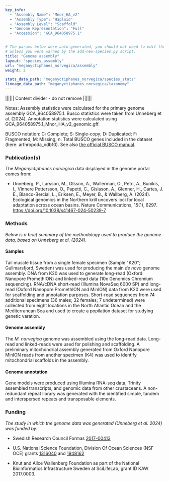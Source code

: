 ```yaml
---
key_info:
  - "Assembly Name": "Mnor_HA_v2"
  - "Assembly Type": "Haploid"
  - "Assembly Level": "Scaffold"
  - "Genome Representation": "Full"
  - "Accession": "GCA_964058975.1"


# The params below were auto-generated, you should not need to edit them...
# unless you were warned by the add-new-species.py script.
title: "Genome assembly"
layout: "species_assembly"
url: "meganyctiphanes_norvegica/assembly"
weight: 2

stats_data_path: "meganyctiphanes_norvegica/species_stats"
lineage_data_path: "meganyctiphanes_norvegica/taxonomy"
---
```


|||||| Content divider - do not remove ||||||

Notes: Assembly statistics were calculated for the primary genome assembly GCA_964058975.1. Busco statistics were taken from Unneberg et al. (2024). Annotation statistics were calculated using GCA_964058975.1_Mnor_HA_v2_genomic.gff.

BUSCO notation: C: Complete; S: Single-copy; D: Duplicated; F: Fragmented; M: Missing; n: Total BUSCO genes included in the dataset (here: arthropoda_odb10). See also [the official BUSCO manual](https://busco.ezlab.org/busco_userguide.html#interpreting-the-results).

### Publication(s)

The *Meganyctiphanes norvegica* data displayed in the genome portal comes from:

- <p> Unneberg, P., Larsson, M., Olsson, A., Wallerman, O., Petri, A., Bunikis, I., Vinnere Pettersson, O., Papetti, C., Gislason, A., Glenner, H., Cartes, J. E., Blanco-Bercial, L., Eriksen, E., Meyer, B., & Wallberg, A. (2024). Ecological genomics in the Northern krill uncovers loci for local adaptation across ocean basins. Nature Communications, 15(1), 6297. <a href="https://doi.org/10.1038/s41467-024-50239-7"> https://doi.org/10.1038/s41467-024-50239-7</a></p>

### Methods

*Below is a brief summary of the methodology used to produce the genome data, based on Unneberg et al. (2024).*

#### Samples

Tail muscle tissue from a single female specimen (Sample "K20"; Gullmarsfjord, Sweden) was used for producing the main *de novo* genome assembly. DNA from K20 was used to generate long-read (Oxford Nanopore PromethION) and linked-read data (10x Genomics Chromium sequencing). RNA/cDNA short-read (Illumina NovaSeq 6000 SP) and long-read (Oxford Nanopore PromethION and MinION) data from K20 were used for scaffolding and annotation purposes. Short-read sequences from 74 additional specimens (36 males; 32 females; 7 undetermined) were collected from eight locations in the  North Atlantic Ocean and the Mediterranean Sea and used to create a popilation dataset for studying genetic varation.

#### Genome assembly

The *M. norvegica* genome was assembled using the long-read data. Long-read and linked-reads were used for polishing and scaffolding. A preliminary mitochondrial assembly generated from Oxford Nanopore MinION reads from another specimen (K4) was used to identify mitochondrial scaffolds in the assembly.

#### Genome annotation

Gene models were produced using Illumina RNA-seq data, Trinity assembled transcripts, and genomic data from other crustaceans. A non-redundant repeat library was generated with the identified simple, tandem and interspersed repeats and transposable elements.

### Funding

*The study in which the genome data was generated (Unneberg et al. 2024) was funded by:*

- Swedish Research Council Formas [2017-00413](https://www.vr.se/english/swecris.html#/project/2017-00413_Formas)

- U.S. National Science Foundation, Division Of Ocean Sciences (NSF OCE) grants [1316040](https://www.nsf.gov/awardsearch/showAward?AWD_ID=1316040) and [1948162](https://www.nsf.gov/awardsearch/showAward?AWD_ID=1948162)

- Knut and Alice Wallenberg Foundation as part of the National Bioinformatics Infrastructure Sweden at SciLifeLab, grant ID KAW 2017.0003.
